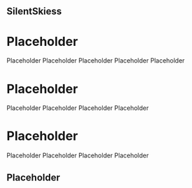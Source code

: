 ## SilentSkiess
# Placeholder
Placeholder
Placeholder
Placeholder
Placeholder
Placeholder
# Placeholder
Placeholder
Placeholder
Placeholder
Placeholder
# Placeholder
Placeholder
Placeholder
Placeholder
Placeholder

## Placeholder
